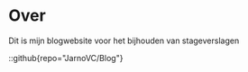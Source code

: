 # Over
Dit is mijn blogwebsite voor het bijhouden van stageverslagen

::github{repo="JarnoVC/Blog"}

